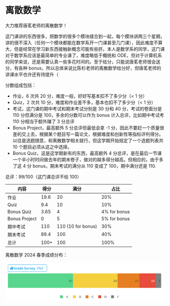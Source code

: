 # 离散数学

大力推荐唐茗老师的离散数学！

这门课讲的东西很多，把数学的很多个模块缝合到一起，每个模块讲两三个星期，讲的很不深入（任何一个模块都能在数学系开一门课甚至几门课），因此难度不算大，但是经常在学习新东西接触新概念可能有些肝。本人是数学系的同学，这门课对于数学系应该是最简单的专业课了，难度略低于概统和 ODE，但对于计算机系的同学来说，还是需要认真一些多花时间的。至于给分，只能说唐茗老师很会送分，有各种 bonus，所以总体来说比陈杉老师的离散数学给分好，但唐茗老师的讲课水平也许还有待提升（

分数组成包括：

- 作业，6 次共 20 分，难度一般，好好写基本扣不了多少分（< 1 分）
- Quiz，2 次共 10 分，难度和作业差不多，基本也扣不了多少分（< 1 分）
- 考试，这门课的期中考试和期末考试分别是 30 分和 40 分，考试的卷面分是 110 分但满分是 100，多余的分数可以作为 bonus 计入总评，比如期中考试考 110 分相当于额外赚了 3 分总评
- Bonus Project，最高额外 5 分总评但最低会拿 -1 分，因此不要赶一个质量很差的交上去，根据某个题目写一篇论文，根据难度和创新性等指标评判得分。以往是选题随意，和离散数学相关就行，但这学期开始规定了一个选题列表共 10 个题目必须从这之中选择。
- Bonus Quiz，这是这学期新有的东西，最高额外 4 分总评，是在最后一节课一个半小时时间做去年的期末卷子，做对的越多得分越高。但相应的，由于多了这 4 分 bonus，期末考试的满分从 110 变成了 100，期中满分还是 110.

总评：99/100（这门课总评不给 100）

| 内容          | 得分 | 满分               | 占比         |
| ------------- | ---- | ------------------ | ------------ |
| 作业          | 19.6 | 20                 | 20%          |
| Quiz          | 9.4  | 10                 | 10%          |
| Bonus Quiz    | 3.65 | 4                  | 4% for bonus |
| Bonus Project | 0    | 5                  | 5% for bonus |
| 期中考试      | 110  | 110 (10 for bonus) | 30%          |
| 期末考试      | 89.4 | 100                | 40%          |
| 总计          | 100+ | 100                | 100%         |

离散数学 2024 春季成绩分布：

<div align="center">
    <img src="../pic/CS201.png" alt="" width="600">
</div>
